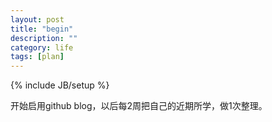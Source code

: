 ```yaml
---
layout: post
title: "begin"
description: ""
category: life
tags: [plan]
---
```

{% include JB/setup %}

开始启用github blog，以后每2周把自己的近期所学，做1次整理。
